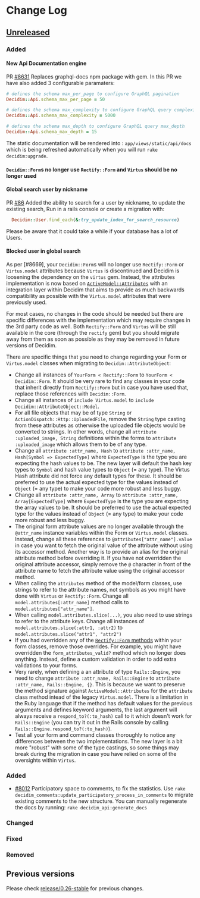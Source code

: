 # Change Log

## [Unreleased](https://github.com/decidim/decidim/tree/HEAD)

### Added

#### New Api Documentation engine
PR [\#8631](https://github.com/decidim/decidim/pull/8631) Replaces graphql-docs npm package with gem. In this PR we have also added 3 configurable paramaters:

```ruby
# defines the schema max_per_page to configure GraphQL pagination
Decidim::Api.schema_max_per_page = 50

# defines the schema max_complexity to configure GraphQL query complexity
Decidim::Api.schema_max_complexity = 5000

# defines the schema max_depth to configure GraphQL query max_depth
Decidim::Api.schema_max_depth = 15
```

The static documentation will be rendered into : ```app/views/static/api/docs``` which is being refreshed automatically when you will run ```rake decidim:upgrade```.

#### `Decidim::Form`s no longer use `Rectify::Form` and `Virtus` should be no longer used

#### Global search user by nickname

PR [\#86](https://github.com/decidim/decidim/pull/8663) Added the ability to search for a user by nickname, to update the existing search, Run in a rails console or create a migration with:

```ruby
  Decidim::User.find_each(&:try_update_index_for_search_resource)
```

Please be aware that it could take a while if your database has a lot of Users.

#### Blocked user in global search
As per [\#8669], your `Decidim::Form`s will no longer use `Rectify::Form` or `Virtus.model` attributes because `Virtus` is discontinued and Decidim is loosening the dependency on the `virtus` gem. Instead, the attributes implementation is now based on [`ActiveModel::Attributes`](https://api.rubyonrails.org/classes/ActiveModel/Attributes/ClassMethods.html) with an integration layer within Decidim that aims to provide as much backwards compatibility as possible with the `Virtus.model` attributes that were previously used.

For most cases, no changes in the code should be needed but there are specific differences with the implementation which may require changes in the 3rd party code as well. Both `Rectify::Form` and `Virtus` will be still available in the core (through the `rectify` gem) but you should migrate away from them as soon as possible as they may be removed in future versions of Decidim.

There are specific things that you need to change regarding your Form or `Virtus.model` classes when migrating to `Decidim::AttributeObject`:

- Change all instances of `YourForm < Rectify::Form` to `YourForm < Decidim::Form`. It should be very rare to find any classes in your code that inherit directly from `Rectify::Form` but in case you have used that, replace those references with `Decidim::Form`.
- Change all instances of `include Virtus.model` to `include Decidim::AttributeObject::Model`.
- For all file objects that may be of type `String` or `ActionDispatch::Http::UploadedFile`, remove the `String` type casting from these attributes as otherwise the uploaded file objects would be converted to strings. In other words, change all `attribute :uploaded_image, String` definitions within the forms to `attribute :uploaded_image` which allows them to be of any type.
- Change all `attribute :attr_name, Hash` to `attribute :attr_name, Hash[Symbol => ExpectedType]` where `ExpectedType` is the type you are expecting the hash values to be. The new layer will default the hash key types to `Symbol` and hash value types to `Object` (= any type). The Virtus Hash attribute did not force any default types for these. It should be preferred to use the actual expected type for the values instead of `Object` (= any type) to make your code more robust and less buggy.
- Change all `attribute :attr_name, Array` to `attribute :attr_name, Array[ExpectedType]` where `ExpectedType` is the type you are expecting the array values to be. It should be preferred to use the actual expected type for the values instead of `Object` (= any type) to make your code more robust and less buggy.
- The original form attribute values are no longer available through the `@attr_name` instance variables within the Form or `Virtus.model` classes. Instead, change all these references to `@attributes["attr_name"].value` in case you want to fetch the original value of the attribute without using its accessor method. Another way is to provide an alias for the original attribute method before overriding it. If you have not overridden the original attribute accessor, simply remove the `@` character in front of the attribute name to fetch the attribute value using the original accessor method.
- When calling the `attributes` method of the model/form classes, use strings to refer to the attribute names, not symbols as you might have done with `Virtus` or `Rectify::Form`. Change all `model.attributes[:attr_name]` method calls to `model.attributes["attr_name"]`.
- When calling `model.attributes.slice(...)`, you also need to use strings to refer to the attribute keys. Change all instances of `model.attributes.slice(:attr1, :attr2)` to `model.attributes.slice("attr1", "attr2")`
- If you had overridden any of the [`Rectify::Form` methods](https://github.com/andypike/rectify/blob/v0.13.0/lib/rectify/form.rb) within your form classes, remove those overrides. For example, you might have overridden the `form_attributes_valid?` method which no longer does anything. Instead, define a custom validation in order to add extra validations to your forms.
- Very rarely, when defining a an attribute of type `Rails::Engine`, you need to change `attribute :attr_name, Rails::Engine` to `attribute :attr_name, Rails::Engine, {}`. This is because we want to preserve the method signature against `ActiveModel::Attributes` for the `attribute` class method intead of the legacy `Virtus.model`. There is a limitation in the Ruby language that if the method has default values for the previous arguments and defines keyword arguments, the last argument will always receive a `respond_to?(:to_hash)` call to it which doesn't work for `Rails::Engine` (you can try it out in the Rails console by calling `Rails::Engine.respond_to?(:to_hash)`).
- Test all your form and command classes thoroughly to notice any differences between the two implementations. The new layer is a bit more "robust" with some of the type castings, so some things may break during the migration in case you have relied on some of the oversights within `Virtus`.

### Added
* [#8012](https://github.com/decidim/decidim/pull/8012) Participatory space to comments, to fix the statistics. Use
`rake decidim_comments:update_participatory_process_in_comments` to migrate existing comments to the new structure.
You can manually regenerate the docs by running: ```rake decidim_api:generate_docs```

### Changed

### Fixed

### Removed

## Previous versions

Please check [release/0.26-stable](https://github.com/decidim/decidim/blob/release/0.26-stable/CHANGELOG.md) for previous changes.

